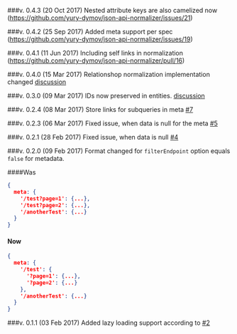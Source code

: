 ###v. 0.4.3 (20 Oct 2017)
Nested attribute keys are also camelized now (https://github.com/yury-dymov/json-api-normalizer/issues/21)

###v. 0.4.2 (25 Sep 2017)
Added meta support per spec (https://github.com/yury-dymov/json-api-normalizer/issues/19)

###v. 0.4.1 (11 Jun 2017)
Including self links in normalization (https://github.com/yury-dymov/json-api-normalizer/pull/16)

###v. 0.4.0 (15 Mar 2017)
Relationshop normalization implementation changed [discussion](https://github.com/yury-dymov/json-api-normalizer/issues/11)

###v. 0.3.0 (09 Mar 2017)
IDs now preserved in entities. [discussion](https://github.com/yury-dymov/json-api-normalizer/issues/3)

###v. 0.2.4 (08 Mar 2017)
Store links for subqueries in meta [#7](https://github.com/yury-dymov/json-api-normalizer/issues/6)

###v. 0.2.3 (06 Mar 2017)
Fixed issue, when data is null for the meta [#5](https://github.com/yury-dymov/json-api-normalizer/pull/5)

###v. 0.2.1 (28 Feb 2017)
Fixed issue, when data is null [#4](https://github.com/yury-dymov/json-api-normalizer/issues/4)

###v. 0.2.0 (09 Feb 2017)
Format changed for `filterEndpoint` option equals `false` for metadata.

####Was
```JSON
{
  meta: {
    '/test?page=1': {...},
    '/test?page=2': {...},
    '/anotherTest': {...}
  }
}
```

#### Now
```JSON
{
  meta: {
    '/test': {
      '?page=1': {...},
      '?page=2': {...}
    },
    '/anotherTest': {...}
  }
}
```

###v. 0.1.1 (03 Feb 2017)
Added lazy loading support according to [#2](https://github.com/yury-dymov/json-api-normalizer/issues/2)
